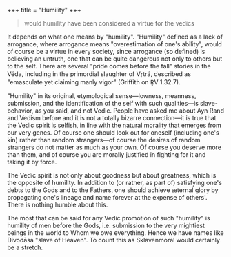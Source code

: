 +++
title = "Humility"
+++

> would humility have been considered a virtue for the vedics

It depends on what one means by "humility".
"Humility" defined as a lack of arrogance, where arrogance means "overestimation of one's ability", would of course be a virtue in every society, since arrogance (so defined) is believing an untruth, one that can be quite dangerous not only to others but to the self.  There are several "pride comes before the fall" stories in the Véda, including in the primordial slaughter of Vr̥trá, described as "emasculate yet claiming manly vigor" (Griffith on R̥V 1.32.7).

"Humility" in its original, etymological sense—lowness, meanness, submission, and the identification of the self with such qualities—is slave-behavior, as you said, and not Vedic.  People have asked me about Ayn Rand and Vedism before and it is not a totally bizarre connection—it is true that the Vedic spirit is selfish, in line with the natural morality that emerges from our very genes.  Of course one should look out for oneself (including one's kin) rather than random strangers—of course the desires of random strangers do not matter as much as your own.  Of course you deserve more than them, and of course you are morally justified in fighting for it and taking it by force.

The Vedic spirit is not only about goodness but about greatness, which is the opposite of humility.  In addition to (or rather, as part of) satisfying one's debts to the Gods and to the Fathers, one should achieve æternal glory by propagating one's lineage and name forever at the expense of others'.  There is nothing humble about this.

The most that can be said for any Vedic promotion of such "humility" is humility of men before the Gods, i.e. submission to the very mightiest beings in the world to Whom we owe everything.  Hence we have names like Dívodāsa "slave of Heaven".  To count this as Sklavenmoral would certainly be a stretch.